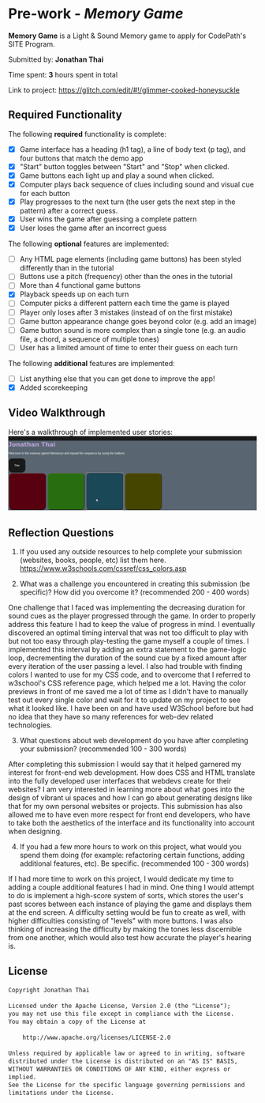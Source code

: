 # Pre-work - *Memory Game*

**Memory Game** is a Light & Sound Memory game to apply for CodePath's SITE Program. 

Submitted by: **Jonathan Thai**

Time spent: **3** hours spent in total

Link to project: https://glitch.com/edit/#!/glimmer-cooked-honeysuckle

## Required Functionality

The following **required** functionality is complete:

* [x] Game interface has a heading (h1 tag), a line of body text (p tag), and four buttons that match the demo app
* [x] "Start" button toggles between "Start" and "Stop" when clicked. 
* [x] Game buttons each light up and play a sound when clicked. 
* [x] Computer plays back sequence of clues including sound and visual cue for each button
* [x] Play progresses to the next turn (the user gets the next step in the pattern) after a correct guess. 
* [x] User wins the game after guessing a complete pattern
* [x] User loses the game after an incorrect guess

The following **optional** features are implemented:

* [ ] Any HTML page elements (including game buttons) has been styled differently than in the tutorial
* [ ] Buttons use a pitch (frequency) other than the ones in the tutorial
* [ ] More than 4 functional game buttons
* [x] Playback speeds up on each turn
* [ ] Computer picks a different pattern each time the game is played
* [ ] Player only loses after 3 mistakes (instead of on the first mistake)
* [ ] Game button appearance change goes beyond color (e.g. add an image)
* [ ] Game button sound is more complex than a single tone (e.g. an audio file, a chord, a sequence of multiple tones)
* [ ] User has a limited amount of time to enter their guess on each turn

The following **additional** features are implemented:

- [ ] List anything else that you can get done to improve the app!
- [x] Added scorekeeping 
## Video Walkthrough

Here's a walkthrough of implemented user stories:
![](1colormem.gif)


## Reflection Questions
1. If you used any outside resources to help complete your submission (websites, books, people, etc) list them here. 
 https://www.w3schools.com/cssref/css_colors.asp

2. What was a challenge you encountered in creating this submission (be specific)? How did you overcome it? (recommended 200 - 400 words) 

One challenge that I faced was implementing the decreasing duration for sound cues as the player progressed through the game. In order to properly address this feature I had to keep the value of progress in mind. I eventually discovered an optimal timing interval that was not too difficult to play with but not too easy through play-testing the game myself a couple of times. I implemented this interval by adding an extra statement to the game-logic loop, decrementing the duration of the sound cue by a fixed amount after every iteration of the user passing a level. I also had trouble with finding colors I wanted to use for my CSS code, and to overcome that I referred to w3school's CSS reference page, which helped me a lot. Having the color previews in front of me saved me a lot of time as I didn't have to manually test out every single color and wait for it to update on my project to see what it looked like. I have been on and have used W3School before but had no idea that they have so many references for web-dev related technologies. 

3. What questions about web development do you have after completing your submission? (recommended 100 - 300 words) 

After completing this submission I would say that it helped garnered my interest for front-end web development. How does CSS and HTML translate into the fully developed user interfaces that webdevs create for their websites? I am very interested in learning more about what goes into the design of vibrant ui spaces and how I can go about generating designs like that for my own personal websites or projects. This submission has also allowed me to have even more respect for front end developers, who have to take both the aesthetics of the interface and its functionality into account when designing. 

4. If you had a few more hours to work on this project, what would you spend them doing (for example: refactoring certain functions, adding additional features, etc). Be specific. (recommended 100 - 300 words) 

If I had more time to work on this project, I would dedicate my time to adding a couple additional features I had in mind. One thing I would attempt to do is implement a high-score system of sorts, which stores the user's past scores between each instance of playing the game and displays them at the end screen. A difficulty setting would be fun to create as well, with higher difficulties consisting of "levels" with more buttons. I was also thinking of increasing the difficulty by making the tones less discernible from one another, which would also test how accurate the player's hearing is. 


## License

    Copyright Jonathan Thai

    Licensed under the Apache License, Version 2.0 (the "License");
    you may not use this file except in compliance with the License.
    You may obtain a copy of the License at

        http://www.apache.org/licenses/LICENSE-2.0

    Unless required by applicable law or agreed to in writing, software
    distributed under the License is distributed on an "AS IS" BASIS,
    WITHOUT WARRANTIES OR CONDITIONS OF ANY KIND, either express or implied.
    See the License for the specific language governing permissions and
    limitations under the License.
